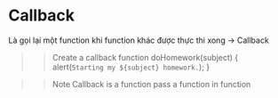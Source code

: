 # Callback
Là gọi lại một function khi function khác được thực thi xong -> Callback


>> Create a callback
function doHomework(subject) {
  alert(`Starting my ${subject} homework.`);
}

>> Note
Callback is a function pass a function in function
